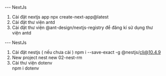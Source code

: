 --- NextJs

1. Cài đặt nextjs app
   npx create-next-app@latest
2. Cài đặt thư viện antd
3. Cài đặt thư viện @ant-design/nextjs-registry để đăng kí sử dụng thư viện antd

--- NestJs

1. Cài đặt nestjs ( nếu chưa cài )
   npm i --save-exact -g @nestjs/cli@10.4.9
2. New project
   nest new 02-nest-rm
3. Cài thư viện dotenv  
   npm i dotenv
